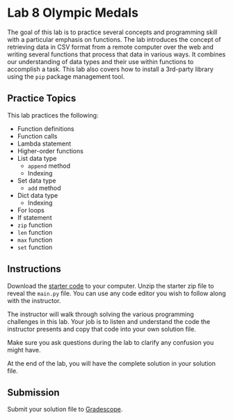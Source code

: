 # Lab 8 Olympic Medals

The goal of this lab is to practice several concepts and programming skill with a particular emphasis on functions. The lab introduces the concept of retrieving data in CSV format from a remote computer over the web and writing several functions that process that data in various ways. It combines our understanding of data types and their use within functions to accomplish a task. This lab also covers how to install a 3rd-party library using the `pip` package management tool.

## Practice Topics

This lab practices the following:

- Function definitions
- Function calls
- Lambda statement
- Higher-order functions
- List data type
  * `append` method
  * Indexing
- Set data type
  * `add` method
- Dict data type
  * Indexing
- For loops
- If statement
- `zip` function
- `len` function
- `max` function
- `set` function

## Instructions

Download the [starter code](lab8-starter.zip) to your computer. Unzip the starter zip file to reveal the `main.py` file. You can use any code editor you wish to follow along with the instructor.

The instructor will walk through solving the various programming challenges in this lab. Your job is to listen and understand the code the instructor presents and copy that code into your own solution file.

Make sure you ask questions during the lab to clarify any confusion you might have.

At the end of the lab, you will have the complete solution in your solution file.

## Submission

Submit your solution file to [Gradescope](http://gradescope.com).